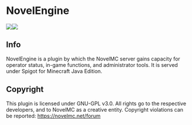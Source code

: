 # NovelEngine 
[![](https://img.shields.io/travis/NovelMC/NovelEngine.svg?style=for-the-badge&logo=travis)](https://travis-ci.org/NovelMC/NovelEngine/)![](https://img.shields.io/github/issues/NovelMC/NovelEngine.svg?style=for-the-badge&logo=github)
## Info
NovelEngine is a plugin by which the NovelMC server gains capacity for operator status, in-game functions, and administrator tools. It is served under Spigot for Minecraft Java Edition.

## Copyright
This plugin is licensed under GNU-GPL v3.0.  All rights go to the respective developers, and to NovelMC as a creative entity.  Copyright violations can be reported: https://novelmc.net/forum
